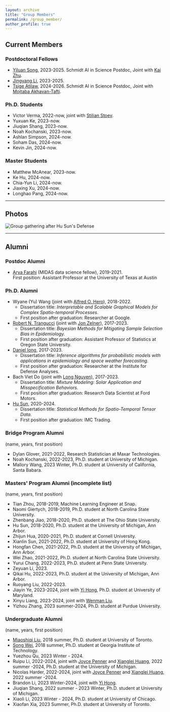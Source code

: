 ```yaml
---
layout: archive
title: "Group Members"
permalink: /group_member/
author_profile: true 
---
```


## Current Members

### Postdoctoral Fellows

* [Yiluan Song](https://scholar.google.com/citations?user=QToyeIAAAAAJ&hl=en), 2023-2025.
  Schmidt AI in Science Postdoc, Joint with [Kai Zhu](https://seas.umich.edu/research/faculty/kai-zhu).
* [Jingyang Li](https://scholar.google.com/citations?user=4Q2DaL4AAAAJ&hl=en), 2023-2025.
* [Tsige Atilaw](https://scholar.google.com/citations?user=AfjHc8EAAAAJ&hl=en), 2024-2026.
  Schmidt AI in Science Postdoc, Joint with [Mojtaba Akhavan-Tafti](https://clasp.engin.umich.edu/people/akhavan-tafti-mojtaba/).

### Ph.D. Students

* Victor Verma, 2022-now, joint with [Stilian Stoev](https://sites.lsa.umich.edu/sstoev/).
* Yuxuan Ke, 2023-now.
* Jiuqian Shang, 2023-now.
* Noah Kochanski, 2023-now.
* Ashlan Simpson, 2024-now.
* Soham Das, 2024-now.
* Kevin Jin, 2024-now.

### Master Students

* Matthew McAnear, 2023-now.
* Ke Hu, 2024-now.
* Chia-Yun Li, 2024-now.
* Jiaxing Xu, 2024-now.
* Longhao Pang, 2024-now.

---

## Photos

![Group gathering after Hu Sun's Defense](/assets/IMG_4615.HEIC)

---

## Alumni

### Postdoc Alumni

* [Arya Farahi](https://afarahi.github.io/) (MIDAS data science fellow), 2019-2021.  
  First position: Assistant Professor at the University of Texas at Austin
  
### Ph.D. Alumni

* Wyane (Yu) Wang (joint with [Alfred O. Hero](https://hero.engin.umich.edu/)), 2018-2022.  
   - Dissertation title: *Interpretable and Scalable Graphical Models for Complex Spatio-temporal Processes.*  
   - First position after graduation: Researcher at Google.
* [Robert N. Trangucci](https://rtrangucci.github.io/) (joint with [Jon Zelner](https://sph.umich.edu/faculty-profiles/zelner-jon.html)), 2017-2023.
   - Dissertation title: *Bayesian Methods for Mitigating Sample Selection Bias in Epidemiology.*
   - First position after graduation: Assistant Professor of Statistics at Oregon State University.
* [Daniel Iong](https://danieliong.github.io/), 2017-2023.
   - Dissertation title: *Inference algorithms for probabilistic models with applications in epidemiology and space weather forecasting.* 
   - First position after graduation: Researcher at the Institute for Defense Analyses.
* Bach Viet Do (joint with [Long Nguyen](https://dept.stat.lsa.umich.edu/~xuanlong/)), 2017-2023.
   - Dissertation title: *Mixture Modeling: Solar Application and Misspecification Behaviors.*
   - First position after graduation: Research Data Scientist at Ford Motors. 
* [Hu Sun](https://husun0822.github.io/), 2020-2024.
  - Dissertation title: *Statistical Methods for Spatio-Temporal Tensor Data.*
  - First position after graduation: IMC Trading.


### Bridge Program Alumni

(name, years, first position)

* Dylan Glover, 2021-2022, Research Statistician at Maxar Technologies.
* Noah Kochanski, 2022-2023, Ph.D. student at University of Michigan.
* Mallory Wang, 2023 Winter, Ph.D. student at University of California, Santa Babara.

### Masters' Program Alumni (incomplete list)

(name, years, first position)

* Tian Zhou, 2018-2019, Machine Learning Engineer at Snap.
* Naomi Giertych, 2018-2019, Ph.D. student at North Carolina State University.
* Zhenbang Jiao, 2018-2020, Ph.D. student at The Ohio State University.
* Hu Sun, 2018-2020, Ph.D. student at the University of Michigan, Ann Arbor.
* Zhijun Hua, 2020-2021, Ph.D. student at Cornell University.
* Xianlin Sun, 2021-2022, Ph.D. student at University of Hong Kong.
* Hongfan Chen, 2021-2022, Ph.D. student at the University of Michigan, Ann Arbor.
* Wei Zhao, 2021-2022, Ph.D. student at North Carolina State University.
* Yurui Chang, 2022-2023, Ph.D. student at Penn State University.
* Zeyuan Li, 2023.
* Qikai Hu, 2022-2023, Ph.D. student at the University of Michigan, Ann Arbor.
* Ruoyang Liu, 2022-2023.
* Jiayin Ye, 2023-2024, joint with [Yi Hong](https://ciglr.seas.umich.edu/opportunities/postdoctoral-fellowships/yi-hong/), Ph.D. student at University of Maryland.
* Xinyu Liang, 2023-2024, joint with [Wenman Liu](https://www.researchgate.net/profile/Wenman-Liu-2).
* Yizhou Zhang, 2023 summer-2024, Ph.D. student at Purdue University.

### Undergraduate Alumni

(name, years, first position)

* [Miaoshiqi Liu](https://shiqi.writingspace.cc/), 2018 summer, Ph.D. student at University of Toronto.
* [Song Wei](https://sites.google.com/view/songwei-gt/home), 2018 summer, Ph.D. student at Georgia Institute of Technology.
* Yuezhou Qu, 2023 Winter - 2024.
* Ruipu Li, 2022-2024, joint with [Joyce Penner](https://clasp.engin.umich.edu/people/penner-joyce-e/) and [Xianglei Huang](https://clasp.engin.umich.edu/people/huang-xianglei/), 2022 summer -2024, Ph.D. student at the University of Michigan.
* Nicolas Harder, 2022-2024, joint with [Joyce Penner](https://clasp.engin.umich.edu/people/penner-joyce-e/) and [Xianglei Huang](https://clasp.engin.umich.edu/people/huang-xianglei/), 2022 summer -2024.
* Brandon Li, 2023 Winter-2024, joint with [Yi Hong](https://ciglr.seas.umich.edu/opportunities/postdoctoral-fellowships/yi-hong/).
* Jiuqian Shang, 2022 summer - 2023 Winter, Ph.D. student at University of Michigan.
* Xiaoli Li, 2023 Winter - 2024, Ph.D. student at University of Chicago.
* Xiaofan Xia, 2023 Summer, Ph.D. student at University of Toronto.
